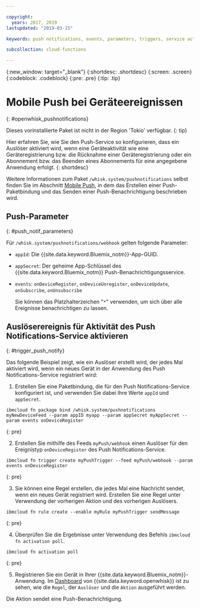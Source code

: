 ```yaml
---

copyright:
  years: 2017, 2019
lastupdated: "2019-03-15"

keywords: push notifications, events, parameters, triggers, service activity

subcollection: cloud-functions

---
```


{:new_window: target="_blank"}
{:shortdesc: .shortdesc}
{:screen: .screen}
{:codeblock: .codeblock}
{:pre: .pre}
{:tip: .tip}

# Mobile Push bei Geräteereignissen
{: #openwhisk_pushnotifications}

Dieses vorinstallierte Paket ist nicht in der Region 'Tokio' verfügbar.
{: tip}

Hier erfahren Sie, wie Sie den Push-Service so konfigurieren, dass ein Auslöser aktiviert wird, wenn eine Geräteaktivität wie eine Geräteregistrierung bzw. die Rücknahme einer Geräteregistrierung oder ein Abonnement bzw. das Beenden eines Abonnements für eine angegebene Anwendung erfolgt.
{: shortdesc}

Weitere Informationen zum Paket `/whisk.system/pushnotifications` selbst finden Sie im Abschnitt [Mobile Push](/docs/services/mobilepush?topic=mobile-pushnotification-push_step_1a#push_step_1a), in dem das Erstellen einer Push-Paketbindung und das Senden einer Push-Benachrichtigung beschrieben wird.

## Push-Parameter
{: #push_notif_parameters}

Für `/whisk.system/pushnotifications/webhook` gelten folgende Parameter:
- `appId`: Die {{site.data.keyword.Bluemix_notm}}-App-GUID. 
- `appSecret`: Der geheime App-Schlüssel des {{site.data.keyword.Bluemix_notm}} Push-Benachrichtigungsservice. 
- `events`: `onDeviceRegister`, `onDeviceUnregister`, `onDeviceUpdate`, `onSubscribe`, `onUnsubscribe`

  Sie können das Platzhalterzeichen "`*`" verwenden, um sich über alle Ereignisse benachrichtigen zu lassen.

## Auslöserereignis für Aktivität des Push Notifications-Service aktivieren
{: #trigger_push_notify}

Das folgende Beispiel zeigt, wie ein Auslöser erstellt wird, der jedes Mal aktiviert wird, wenn ein neues Gerät in der Anwendung des Push Notifications-Service registriert wird:

1. Erstellen Sie eine Paketbindung, die für den Push Notifications-Service konfiguriert ist, und verwenden Sie dabei Ihre Werte `appId` und `appSecret`.
  ```
  ibmcloud fn package bind /whisk.system/pushnotifications myNewDeviceFeed --param appID myapp --param appSecret myAppSecret --param events onDeviceRegister
  ```
  {: pre}

2. Erstellen Sie mithilfe des Feeds `myPush/webhook` einen Auslöser für den Ereignistyp `onDeviceRegister` des Push Notifications-Service.
  ```
  ibmcloud fn trigger create myPushTrigger --feed myPush/webhook --param events onDeviceRegister
  ```
  {: pre}

3. Sie können eine Regel erstellen, die jedes Mal eine Nachricht sendet, wenn ein neues Gerät registriert wird. Erstellen Sie eine Regel unter Verwendung der vorherigen Aktion und des vorherigen Auslösers.
  ```
  ibmcloud fn rule create --enable myRule myPushTrigger sendMessage
  ```
  {: pre}

4. Überprüfen Sie die Ergebnisse unter Verwendung des Befehls `ibmcloud fn activation poll`.
  ```
  ibmcloud fn activation poll
  ```
  {: pre}

5. Registrieren Sie ein Gerät in Ihrer {{site.data.keyword.Bluemix_notm}}-Anwendung. Im [Dashboard](https://cloud.ibm.com/openwhisk/dashboard) von {{site.data.keyword.openwhisk}} ist zu sehen, wie die `Regel`, der `Auslöser` und die `Aktion` ausgeführt werden. 

  Die Aktion sendet eine Push-Benachrichtigung.
